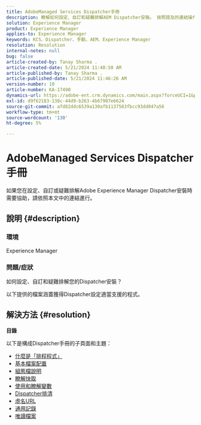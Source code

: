 ```yaml
---
title: AdobeManaged Services Dispatcher手冊
description: 瞭解如何設定、自訂和疑難排解AEM Dispatcher安裝。 按照提及的連結操作。
solution: Experience Manager
product: Experience Manager
applies-to: Experience Manager
keywords: KCS、Dispatcher、手動、AEM、Experience Manager
resolution: Resolution
internal-notes: null
bug: false
article-created-by: Tanay Sharma .
article-created-date: 5/21/2024 11:40:50 AM
article-published-by: Tanay Sharma .
article-published-date: 5/21/2024 11:46:26 AM
version-number: 10
article-number: KA-17490
dynamics-url: https://adobe-ent.crm.dynamics.com/main.aspx?forceUCI=1&pagetype=entityrecord&etn=knowledgearticle&id=51742df6-6617-ef11-9f8a-6045bd006b25
exl-id: d9f62183-138c-44d9-b263-4b67907e6624
source-git-commit: afd82ddc6539a130afb1137583fbcc93dd047a56
workflow-type: tm+mt
source-wordcount: '130'
ht-degree: 5%

---
```


# AdobeManaged Services Dispatcher手冊


如果您在設定、自訂或疑難排解Adobe Experience Manager Dispatcher安裝時需要協助，請依照本文中的連結進行。

## 說明 {#description}


### <b>環境</b>

Experience Manager

### <b>問題/症狀</b>

如何設定、自訂和疑難排解您的Dispatcher安裝？

以下提供的檔案涵蓋獲得Dispatcher設定適當支援的程式。


## 解決方法 {#resolution}


<b>目錄</b>

以下是構成Dispatcher手冊的子頁面和主題：

- [什麼是「排程程式」](https://experienceleague.adobe.com/en/docs/experience-cloud-kcs/kbarticles/ka-17911)
- [基本檔案配置](https://experienceleague.adobe.com/en/docs/experience-cloud-kcs/kbarticles/ka-17502)
- [組態檔說明](https://experienceleague.adobe.com/en/docs/experience-cloud-kcs/kbarticles/ka-17477)
- [瞭解快取](https://experienceleague.adobe.com/en/docs/experience-manager-learn/ams/dispatcher/understanding-cache)
- [使用和瞭解變數](https://experienceleague.adobe.com/en/docs/experience-cloud-kcs/kbarticles/ka-17487)
- [Dispatcher排清](https://experienceleague.adobe.com/en/docs/experience-cloud-kcs/kbarticles/ka-17493)
- [虛名URL](https://experienceleague.adobe.com/en/docs/experience-cloud-kcs/kbarticles/ka-17463)
- [通用記錄](https://experienceleague.adobe.com/en/docs/experience-cloud-kcs/kbarticles/ka-17914)
- [唯讀檔案](https://experienceleague.adobe.com/en/docs/experience-cloud-kcs/kbarticles/ka-17483)

